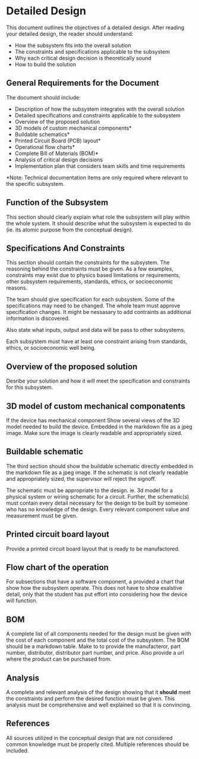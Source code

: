 # Detailed Design

This document outlines the objectives of a detailed design. After reading your detailed design, the reader should understand:

- How the subsystem fits into the overall solution
- The constraints and specifications applicable to the subsystem
- Why each critical design decision is theoretically sound
- How to build the solution


## General Requirements for the Document

The document should include:

- Description of how the subsystem integrates with the overall solution
- Detailed specifications and constraints applicable to the subsystem
- Overview of the proposed solution
- 3D models of custom mechanical components*
- Buildable schematics*
- Printed Circuit Board (PCB) layout*
- Operational flow charts*
- Complete Bill of Materials (BOM)*
- Analysis of critical design decisions
- Implementation plan that considers team skills and time requirements

*Note: Technical documentation items are only required where relevant to the specific subsystem.


## Function of the Subsystem

This section should clearly explain what role the subsystem will play within the whole system. It should describe what the subsystem is expected to do (ie. its atomic purpose from the conceptual design).


## Specifications And Constraints

This section should contain the constraints for the subsystem. The reasoning behind the constraints must be given. As a few examples, constraints may exist due to physics based limitations or requirements, other subsystem requirements, standards, ethics, or socioeconomic reasons. 

The team should give specification for each subsystem. Some of the specifications may need to be changed. The whole team must approve specification changes. It might be nessasary to add contraints as additional information is discovered.

Also state what inputs, output and data will be pass to other subsystems.

Each subsystem must have at least one constraint arising from standards, ethics, or socioeconomic well being.


## Overview of the proposed solution

Desribe your solution and how it will meet the specification and constraints for this subsystem.



## 3D model of custom mechanical componatents

If the device has mechanical component Show several views of the 3D model needed to build the device. Embedded in the markdown file as a jpeg image. Make sure the image is clearly readable and appropriately sized.


## Buildable schematic 

The third section should show the buildable schematic directly embedded in the markdown file as a jpeg image. If the schematic is not clearly readable and appropriately sized, the supervisor will reject the signoff. 

The schematic must be appropriate to the design. ie. 3d model for a physical system or wiring schematic for a circuit. Further, the schematic(s) must contain every detail necessary for the design to be built by someone who has no knowledge of the design. Every relevant component value and measurement must be given.


## Printed circuit board layout

Provide a printed circuit board layout that is ready to be manufactored.


## Flow chart of the operation

For subsections that have a software component, a provided a chart that show how the subsystem operate. This does not have to show exalstive detail, only that the student has put effort into considering how the device will function.


## BOM

A complete list of all components needed for the design must be given with the cost of each component and the total cost of the subsystem. The BOM should be a markdown table. Make to to provide the manufacteror, part number, distributor, distributor part number, and price. Also provide a url where the product can be purchased from.


## Analysis

A complete and relevant analysis of the design showing that it **should** meet the constraints and perform the desired function must be given. This analysis must be comprehensive and well explained so that it is convincing.


## References

All sources utilized in the conceptual design that are not considered common knowledge must be properly cited. Multiple references should be included.
